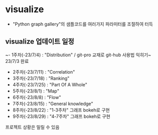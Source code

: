 # visualize
- "Python graph gallery"의 샘플코드를 여러가지 파라미터를 조절하여 터득

## visualize 업데이트 일정
~- 1주차(-23/7/4) : "Distribution" / git-pro 교재로 git-hub 사용법 익히기~ 23/7/3 완료
- 2주차(-23/7/11) : "Correlation"
- 3주차(-23/7/18) : "Ranking"
- 4주차(-23/7/25) : "Part Of A Whole"
- 5주차(-23/8/1) : "Map"
- 6주차(-23/8/8) : "Flow"
- 7주차(-23/8/15) : "General knowledge"
- 8주차(-23/8/22) : "1-3주차" 그래프 bokeh로 구현
- 9주차(-23/8/29) : "4-7주차" 그래프 bokeh로 구현

프로젝트 상황은 밀릴 수 있음

